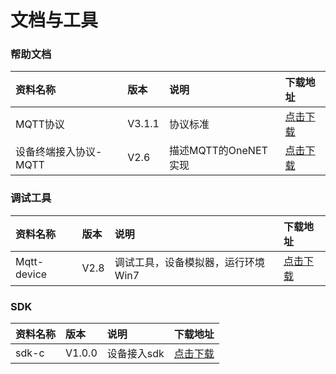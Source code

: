 # 文档与工具

### 帮助文档
|资料名称 | 版本 |说明  | 下载地址 |
|:- | :- | :- | :-|
|MQTT协议 | V3.1.1 | 协议标准 | [点击下载](https://upfiles.heclouds.com/123/ueditor/2016/07/14/184e2dd5bc35bd9de59abc740665faac.pdf)| 
|设备终端接入协议-MQTT	| V2.6 | 描述MQTT的OneNET实现 |[点击下载](/book/doc/设备终端接入协议-MQTT.docx) |



### 调试工具
|资料名称 | 版本 |说明  | 下载地址 |
|:- | :- | :- | :-|
|Mqtt-device	| V2.8 | 调试工具，设备模拟器，运行环境Win7 | [点击下载](https://upfiles.heclouds.com/123/tools/simulate-device.rar)|


### SDK
|资料名称 | 版本 |说明  | 下载地址 |
|:- | :- | :- | :-|
|sdk-c | V1.0.0 | 设备接入sdk | [点击下载](https://github.com/cm-heclouds/MQTT/)|

